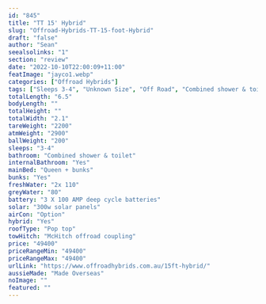 ```yaml
---
id: "845"
title: "TT 15' Hybrid"
slug: "Offroad-Hybrids-TT-15-foot-Hybrid"
draft: "false"
author: "Sean"
seealsolinks: "1"
section: "review"
date: "2022-10-10T22:00:09+11:00"
featImage: "jayco1.webp"
categories: ["Offroad Hybrids"]
tags: ["Sleeps 3-4", "Unknown Size", "Off Road", "Combined shower & toilet", "Pop top", "Under 50k"]
totalLength: "6.5"
bodyLength: ""
totalHeight: ""
totalWidth: "2.1"
tareWeight: "2200"
atmWeight: "2900"
ballWeight: "200"
sleeps: "3-4"
bathroom: "Combined shower & toilet"
internalBathroom: "Yes"
mainBed: "Queen + bunks"
bunks: "Yes"
freshWater: "2x 110"
greyWater: "80"
battery: "3 X 100 AMP deep cycle batteries"
solar: "300w solar panels"
airCon: "Option"
hybrid: "Yes"
roofType: "Pop top"
towHitch: "McHitch offroad coupling"
price: "49400"
priceRangeMin: "49400"
priceRangeMax: "49400"
urlLink: "https://www.offroadhybrids.com.au/15ft-hybrid/"
aussieMade: "Made Overseas"
noImage: ""
featured: ""
---
```

